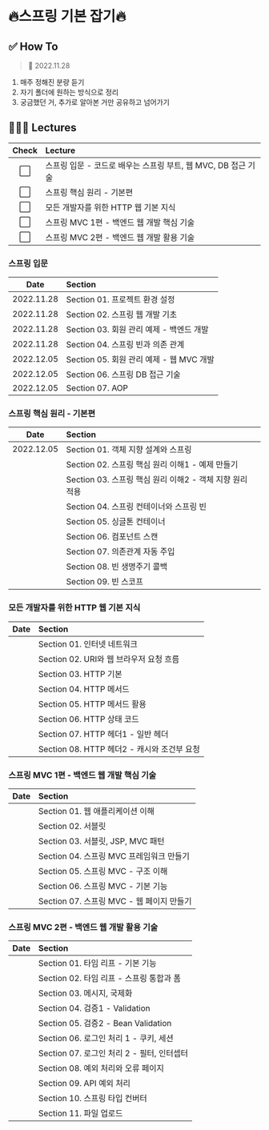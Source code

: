 # 🔥스프링 기본 잡기🔥

## ✅ How To
> 📅 2022.11.28
1. 매주 정해진 분량 듣기
2. 자기 폴더에 원하는 방식으로 정리
3. 궁금했던 거, 추가로 알아본 거만 공유하고 넘어가기

## 👩🏻‍💻 Lectures
|Check|Lecture|
|:---:|:---|
|⬜️|스프링 입문 - 코드로 배우는 스프링 부트, 웹 MVC, DB 접근 기술|
|⬜️|스프링 핵심 원리 - 기본편|
|⬜️|모든 개발자를 위한 HTTP 웹 기본 지식|
|⬜️|스프링 MVC 1편 - 백엔드 웹 개발 핵심 기술|
|⬜️|스프링 MVC 2편 - 백엔드 웹 개발 활용 기술|

### 스프링 입문
|Date|Section|
|:--:|:---|
|2022.11.28|Section 01. 프로젝트 환경 설정|
|2022.11.28|Section 02. 스프링 웹 개발 기초|
|2022.11.28|Section 03. 회원 관리 예제 - 백엔드 개발|
|2022.11.28|Section 04. 스프링 빈과 의존 관계|
|2022.12.05|Section 05. 회원 관리 예제 - 웹 MVC 개발|
|2022.12.05|Section 06. 스프링 DB 접근 기술|
|2022.12.05|Section 07. AOP|

### 스프링 핵심 원리 - 기본편
|Date|Section|
|:--:|:---|
|2022.12.05|Section 01. 객체 지향 설계와 스프링|
||Section 02. 스프링 핵심 원리 이해1 - 예제 만들기|
||Section 03. 스프링 핵심 원리 이해2 - 객체 지향 원리 적용|
||Section 04. 스프링 컨테이너와 스프링 빈|
||Section 05. 싱글톤 컨테이너|
||Section 06. 컴포넌트 스캔|
||Section 07. 의존관계 자동 주입|
||Section 08. 빈 생명주기 콜백|
||Section 09. 빈 스코프|

### 모든 개발자를 위한 HTTP 웹 기본 지식
|Date|Section|
|:--:|:---|
||Section 01. 인터넷 네트워크|
||Section 02. URI와 웹 브라우저 요청 흐름|
||Section 03. HTTP 기본|
||Section 04. HTTP 메서드|
||Section 05. HTTP 메서드 활용|
||Section 06. HTTP 상태 코드|
||Section 07. HTTP 헤더1 - 일반 헤더|
||Section 08. HTTP 헤더2 - 캐시와 조건부 요청|

### 스프링 MVC 1편 - 백엔드 웹 개발 핵심 기술
|Date|Section|
|:--:|:---|
||Section 01. 웹 애플리케이션 이해|
||Section 02. 서블릿|
||Section 03. 서블릿, JSP, MVC 패턴|
||Section 04. 스프링 MVC 프레임워크 만들기|
||Section 05. 스프링 MVC - 구조 이해|
||Section 06. 스프링 MVC - 기본 기능|
||Section 07. 스프링 MVC - 웹 페이지 만들기|

### 스프링 MVC 2편 - 백엔드 웹 개발 활용 기술
|Date|Section|
|:--:|:---|
||Section 01. 타임 리프 - 기본 기능|
||Section 02. 타임 리프 - 스프링 통합과 폼|
||Section 03. 메시지, 국제화|
||Section 04. 검증1 - Validation|
||Section 05. 검증2 - Bean Validation|
||Section 06. 로그인 처리 1 - 쿠키, 세션|
||Section 07. 로그인 처리 2 - 필터, 인터셉터|
||Section 08. 예외 처리와 오류 페이지|
||Section 09. API 예외 처리|
||Section 10. 스프링 타입 컨버터|
||Section 11. 파일 업로드|
